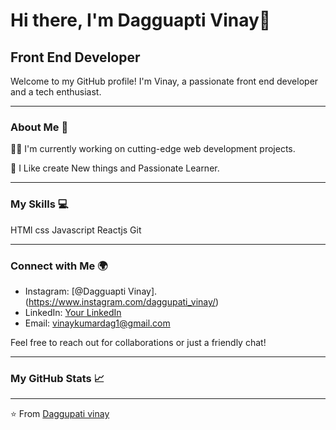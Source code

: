 # Hi there, I'm Dagguapti Vinay👋

## Front End Developer

Welcome to my GitHub profile! I'm Vinay, a passionate front end  developer and a tech enthusiast.

---

### About Me 🚀

👩‍💻 I'm currently working on cutting-edge web development projects.

🤝 I Like create New things and Passionate Learner.

---

### My Skills 💻

HTMl
css
Javascript
Reactjs
Git




---

### Connect with Me 🌍

- Instagram: [@Dagguapti Vinay].(https://www.instagram.com/daggupati_vinay/)
- LinkedIn: [Your LinkedIn](https://www.linkedin.com/in/vinay-kumar-daggupati-b3141224b/)
- Email: [vinaykumardag1@gmail.com](mailto:vinaykumardag1@gmail.com)

Feel free to reach out for collaborations or just a friendly chat!

---

### My GitHub Stats 📈


<!-- This section can include GitHub stats, streaks, most used languages, etc. -->

---

⭐️ From [Daggupati vinay](https://github.com/vinaykumardag1)
